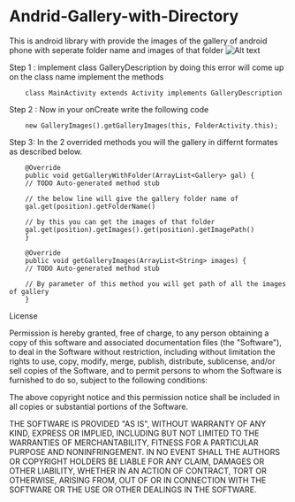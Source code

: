 # Andrid-Gallery-with-Directory
This is android library with provide the images of the gallery of android phone with seperate folder name and images of that folder
![Alt text](https://raw.github.com/RishiSangal/Andrid-Gallery-with-Directory/tree/master/GalleryWithDirectory/image1.png "Optional title")

Step 1 : implement class GalleryDescription by doing this error will come up on the class name implement the methods

		class MainActivity extends Activity implements GalleryDescription

Step 2 : Now in your onCreate write the following code

		new GalleryImages().getGalleryImages(this, FolderActivity.this);

Step 3: In the 2 overrided methods you will the gallery in differnt formates as described below.


		@Override
		public void getGalleryWithFolder(ArrayList<Gallery> gal) {
		// TODO Auto-generated method stub
		
		// the below line will give the gallery folder name of
		gal.get(position).getFolderName()
		
		// by this you can get the images of that folder
		gal.get(position).getImages().get(position).getImagePath()
		}
		
		@Override
		public void getGalleryImages(ArrayList<String> images) {
		// TODO Auto-generated method stub
		
		// By parameter of this method you will get path of all the images of gallery 
		}
	
	
License

Permission is hereby granted, free of charge, to any person obtaining a copy of this software and associated documentation files (the "Software"), to deal in the Software without restriction, including without limitation the rights to use, copy, modify, merge, publish, distribute, sublicense, and/or sell copies of the Software, and to permit persons to whom the Software is furnished to do so, subject to the following conditions:

The above copyright notice and this permission notice shall be included in all copies or substantial portions of the Software.

THE SOFTWARE IS PROVIDED "AS IS", WITHOUT WARRANTY OF ANY KIND, EXPRESS OR IMPLIED, INCLUDING BUT NOT LIMITED TO THE WARRANTIES OF MERCHANTABILITY, FITNESS FOR A PARTICULAR PURPOSE AND NONINFRINGEMENT. IN NO EVENT SHALL THE AUTHORS OR COPYRIGHT HOLDERS BE LIABLE FOR ANY CLAIM, DAMAGES OR OTHER LIABILITY, WHETHER IN AN ACTION OF CONTRACT, TORT OR OTHERWISE, ARISING FROM, OUT OF OR IN CONNECTION WITH THE SOFTWARE OR THE USE OR OTHER DEALINGS IN THE SOFTWARE.
